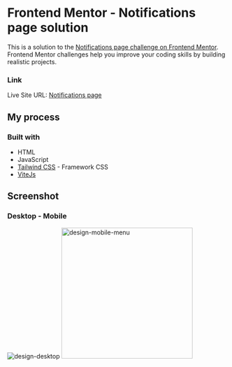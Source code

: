 # Frontend Mentor - Notifications page solution

This is a solution to the [Notifications page challenge on Frontend Mentor](https://www.frontendmentor.io/challenges/notifications-page-DqK5QAmKbC). Frontend Mentor challenges help you improve your coding skills by building realistic projects.

### Link
Live Site URL: [Notifications page](https://page-notification-frontmentor.netlify.app/)

## My process
### Built with

- HTML
- JavaScript
- [Tailwind CSS](https://tailwindcss.com/) - Framework CSS
- [ViteJs](https://vite.dev/)


## Screenshot
### Desktop - Mobile

<div>
  <img src="https://res.cloudinary.com/dgzl4erpc/image/upload/v1737739692/frontend-mentor/notifications-page/screenshot-desktop_spyals.png" alt="design-desktop">
  <img src="https://res.cloudinary.com/dgzl4erpc/image/upload/v1737739692/frontend-mentor/notifications-page/screenshot-mobile_tdazii.png" alt="design-mobile-menu" style="width: 300px;">
</div>

